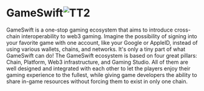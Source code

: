 # GameSwift![TT2](https://live.staticflickr.com/65535/52374115290_5e7cc5e9fc_o.png)
GameSwift is a one-stop gaming ecosystem that aims to introduce cross-chain interoperability to web3 gaming. Imagine the possibility of signing into your favorite game with one account, like your Google or AppleID, instead of using various wallets, chains, and networks. It's only a tiny part of what GameSwift can do!
The GameSwift ecosystem is based on four great pillars: Chain, Platform, Web3 infrastructure, and Gaming Studio. All of them are well designed and integrated with each other to let the players enjoy their gaming experience to the fullest, while giving game developers the ability to share in-game resources without forcing them to exist in only one chain.
